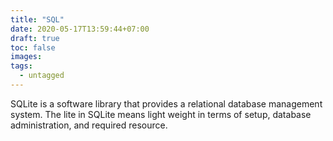```yaml
---
title: "SQL"
date: 2020-05-17T13:59:44+07:00
draft: true
toc: false
images:
tags:
  - untagged
---
```


SQLite is a software library that provides a relational database management system. The lite in SQLite means light weight in terms of setup, database administration, and required resource.
